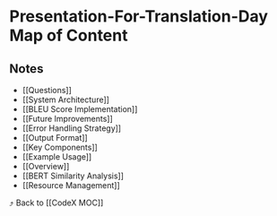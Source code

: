 # Presentation-For-Translation-Day Map of Content


## Notes
- [[Questions]]
- [[System Architecture]]
- [[BLEU Score Implementation]]
- [[Future Improvements]]
- [[Error Handling Strategy]]
- [[Output Format]]
- [[Key Components]]
- [[Example Usage]]
- [[Overview]]
- [[BERT Similarity Analysis]]
- [[Resource Management]]

⤴️ Back to [[CodeX MOC]]